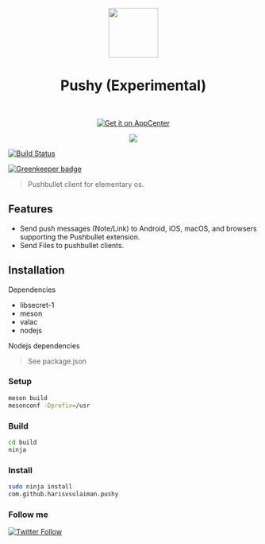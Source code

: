 <p align="center">
    <img 
    src="https://raw.githubusercontent.com/harisvsulaiman/pushy/master/data/com.github.harisvsulaiman.pushy.svg?sanitize=true" height="100px" width="100px"/>
    <h1 id="title" align="center">Pushy (Experimental)</h1>
</br>
<p align="center">
    <a href="https://appcenter.elementary.io/com.github.harisvsulaiman.pushy">
        <img src="https://appcenter.elementary.io/badge.svg" alt="Get it on AppCenter">
    </a>
</p>
<p align="center">
    <img 
    src="https://raw.githubusercontent.com/harisvsulaiman/pushy/master/data/screenshots/screenshot-1.png" />
</p>

[![Build Status](https://travis-ci.org/harisvsulaiman/pushy.svg?branch=master)](https://travis-ci.org/harisvsulaiman/pushy)

[![Greenkeeper badge](https://badges.greenkeeper.io/harisvsulaiman/pushy.svg)](https://greenkeeper.io/)

> Pushbullet client for elementary os.

## Features

* Send push messages (Note/Link) to Android, iOS, macOS, and browsers supporting the Pushbullet extension.
* Send Files to pushbullet clients.

## Installation

Dependencies
* libsecret-1
* meson
* valac
* nodejs

Nodejs dependencies
> See package.json 


### Setup

```bash
meson build
mesonconf -Dprefix=/usr
```

### Build

```bash
cd build
ninja
```
### Install

```bash
sudo ninja install
com.github.harisvsulaiman.pushy
```

### Follow me
[![Twitter Follow](https://img.shields.io/twitter/follow/espadrine.svg?style=social&label=Follow&style=plastic)](https://twitter.com/harisvsulaiman)

